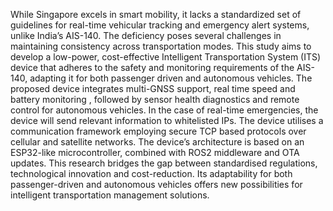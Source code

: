 While Singapore excels in smart mobility, it lacks a standardized set of guidelines for real-time vehicular tracking and emergency alert systems, unlike India’s AIS-140. The deficiency poses several challenges in maintaining consistency across transportation modes.
This study aims to develop a low-power, cost-effective Intelligent Transportation System (ITS) device that adheres to the safety and monitoring requirements of the AIS-140, adapting it for both passenger driven and autonomous vehicles. The proposed device integrates multi-GNSS support, real time speed and battery monitoring , followed by sensor health diagnostics and remote control for autonomous vehicles. In the case of real-time emergencies, the device will send relevant information to whitelisted IPs.
The device utilises a communication framework employing secure TCP based protocols over cellular and satellite networks. The device’s architecture is based on an ESP32-like microcontroller, combined with ROS2 middleware and OTA updates.
This research bridges the gap between standardised regulations, technological innovation and cost-reduction. Its adaptability for both passenger-driven and autonomous vehicles offers new possibilities for intelligent transportation management solutions.
